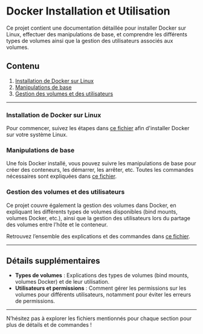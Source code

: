 # Docker Installation et Utilisation

Ce projet contient une documentation détaillée pour installer Docker sur Linux, effectuer des manipulations de base, et comprendre les différents types de volumes ainsi que la gestion des utilisateurs associés aux volumes.

## Contenu

1. [Installation de Docker sur Linux](#Docker-Install-Test)
2. [Manipulations de base](#Docker-Manipuler.md)
3. [Gestion des volumes et des utilisateurs](#Docker-Volumes.md)

---

### Installation de Docker sur Linux

Pour commencer, suivez les étapes dans [ce fichier](./Docker-Install-Test.md) afin d'installer Docker sur votre système Linux.

### Manipulations de base

Une fois Docker installé, vous pouvez suivre les manipulations de base pour créer des conteneurs, les démarrer, les arrêter, etc. Toutes les commandes nécessaires sont expliquées dans [ce fichier](./Docker-Manipuler.md).

### Gestion des volumes et des utilisateurs

Ce projet couvre également la gestion des volumes dans Docker, en expliquant les différents types de volumes disponibles (bind mounts, volumes Docker, etc.), ainsi que la gestion des utilisateurs lors du partage des volumes entre l’hôte et le conteneur.

Retrouvez l’ensemble des explications et des commandes dans [ce fichier](./Docker-Volumes.md).

---

## Détails supplémentaires

- **Types de volumes** : Explications des types de volumes (bind mounts, volumes Docker) et de leur utilisation.
- **Utilisateurs et permissions** : Comment gérer les permissions sur les volumes pour différents utilisateurs, notamment pour éviter les erreurs de permissions.

---

N’hésitez pas à explorer les fichiers mentionnés pour chaque section pour plus de détails et de commandes !
